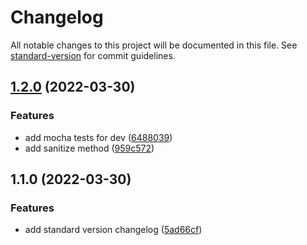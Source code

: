 # Changelog

All notable changes to this project will be documented in this file. See [standard-version](https://github.com/conventional-changelog/standard-version) for commit guidelines.

## [1.2.0](https://github.com/Jaymontojo/pokescore.pkg/compare/v1.1.0...v1.2.0) (2022-03-30)


### Features

* add mocha tests for dev ([6488039](https://github.com/Jaymontojo/pokescore.pkg/commit/6488039159d9c54c11bf4047f10a1fbee3a84a93))
* add sanitize method ([959c572](https://github.com/Jaymontojo/pokescore.pkg/commit/959c572186ec5b15620c8857e967b883b3556f30))

## 1.1.0 (2022-03-30)


### Features

* add standard version changelog ([5ad66cf](https://github.com/Jaymontojo/pokescore.pkg/commit/5ad66cfd180ecfc583d18f2b4afb4f5a9f1ef390))
